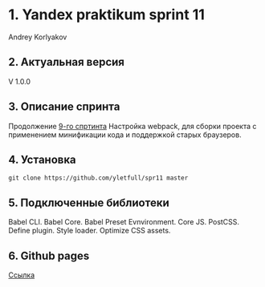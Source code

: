 # 1. Yandex praktikum sprint 11  
Andrey Korlyakov  

## 2. Актуальная версия  
V 1.0.0  

## 3. Описание спринта  
Продолжение [9-го спртинта](https://github.com/yletfull/spr9/blob/develop/README.md) 
Настройка webpack, для сборки проекта с применением минификации кода и поддержкой старых браузеров.

## 4. Установка  
`git clone https://github.com/yletfull/spr11 master`

## 5. Подключенные библиотеки  
Babel CLI.
Babel Core.
Babel Preset Evnvironment.
Сore JS.
PostCSS.
Define plugin.
Style loader.
Optimize CSS assets.

## 6. Github pages  
[Ссылка](https://yletfull.github.io/spr11/) 
